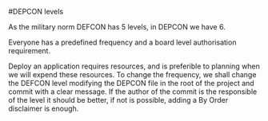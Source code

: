 #DEPCON levels

As the military norm DEFCON has 5 levels, in DEPCON we have 6.

Everyone has a predefined frequency and a board level authorisation requirement.

Deploy an application requires resources, and is preferible to planning when we will expend these resources. To change the frequency, we shall change the DEFCON level modifying the DEPCON file in the root of the project and commit with a clear message. If the author of the commit is the responsible of the level it should be better, if not is possible, adding a By Order disclaimer is enough.